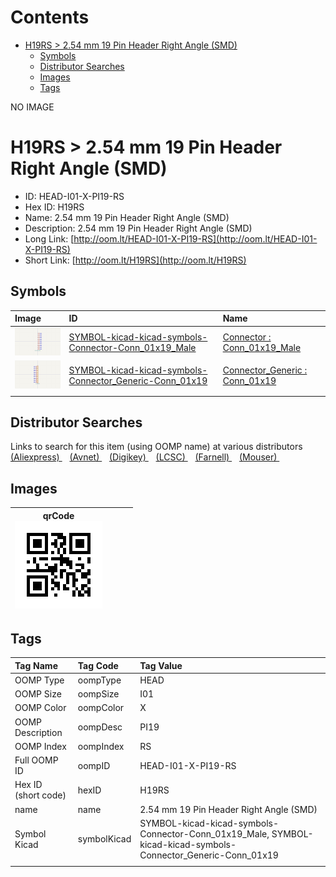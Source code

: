 



Contents
========

* [H19RS > 2.54 mm 19 Pin Header Right Angle (SMD)](#h19rs--254-mm-19-pin-header-right-angle-smd)
	* [Symbols](#symbols)
	* [Distributor Searches](#distributor-searches)
	* [Images](#images)
	* [Tags](#tags)
  
NO IMAGE  
# H19RS > 2.54 mm 19 Pin Header Right Angle (SMD)

- ID: HEAD-I01-X-PI19-RS
- Hex ID: H19RS
- Name: 2.54 mm 19 Pin Header Right Angle (SMD)
- Description: 2.54 mm 19 Pin Header Right Angle (SMD)
- Long Link: [http://oom.lt/HEAD-I01-X-PI19-RS](http://oom.lt/HEAD-I01-X-PI19-RS)
- Short Link: [http://oom.lt/H19RS](http://oom.lt/H19RS)

## Symbols
  

|Image|ID|Name|
| :--- | :--- | :--- |
|[![](https://raw.githubusercontent.com/oomlout/oomlout_OOMP_eda_V2/main/SYMBOL/kicad/kicad-symbols/Connector/Conn_01x19_Male/image_140.png)](https://github.com/oomlout/oomlout_OOMP_eda_V2/tree/main/SYMBOL/kicad/kicad-symbols/Connector/Conn_01x19_Male/)|[SYMBOL-kicad-kicad-symbols-Connector-Conn_01x19_Male](https://github.com/oomlout/oomlout_OOMP_eda_V2/tree/main/SYMBOL/kicad/kicad-symbols/Connector/Conn_01x19_Male/)|[Connector : Conn_01x19_Male](https://github.com/oomlout/oomlout_OOMP_eda_V2/tree/main/SYMBOL/kicad/kicad-symbols/Connector/Conn_01x19_Male/)|
|[![](https://raw.githubusercontent.com/oomlout/oomlout_OOMP_eda_V2/main/SYMBOL/kicad/kicad-symbols/Connector_Generic/Conn_01x19/image_140.png)](https://github.com/oomlout/oomlout_OOMP_eda_V2/tree/main/SYMBOL/kicad/kicad-symbols/Connector_Generic/Conn_01x19/)|[SYMBOL-kicad-kicad-symbols-Connector_Generic-Conn_01x19](https://github.com/oomlout/oomlout_OOMP_eda_V2/tree/main/SYMBOL/kicad/kicad-symbols/Connector_Generic/Conn_01x19/)|[Connector_Generic : Conn_01x19](https://github.com/oomlout/oomlout_OOMP_eda_V2/tree/main/SYMBOL/kicad/kicad-symbols/Connector_Generic/Conn_01x19/)|
||||

## Distributor Searches
  
Links to search for this item (using OOMP name) at various distributors  
[(Aliexpress) ](https://www.aliexpress.com/wholesale?SearchText=11172.54+mm+19+Pin+Header+Right+Angle+SMD)&nbsp;&nbsp;&nbsp;[(Avnet) ](https://www.avnet.com/shop/us/search/2.54+mm+19+Pin+Header+Right+Angle+SMD)&nbsp;&nbsp;&nbsp;[(Digikey) ](https://www.digikey.co.uk/en/products/result?s=2.54+mm+19+Pin+Header+Right+Angle+SMD)&nbsp;&nbsp;&nbsp;[(LCSC) ](https://www.lcsc.com/search?q=2.54+mm+19+Pin+Header+Right+Angle+SMD)&nbsp;&nbsp;&nbsp;[(Farnell) ](https://uk.farnell.com/search?st=2.54+mm+19+Pin+Header+Right+Angle+SMD)&nbsp;&nbsp;&nbsp;[(Mouser) ](https://www.mouser.com/c/?q=2.54+mm+19+Pin+Header+Right+Angle+SMD)&nbsp;&nbsp;&nbsp;
## Images
  

|qrCode<br>[![](https://raw.githubusercontent.com/oomlout/oomlout_OOMP_parts_V2/main/HEAD/I01/X/PI19/RS/qrCode_140.png)](https://github.com/oomlout/oomlout_OOMP_parts_V2/tree/main/HEAD/I01/X/PI19/RS/qrCode.png)||||
| :---: | :---: | :---: | :---: |

## Tags
  

|Tag Name|Tag Code|Tag Value|
| :--- | :--- | :--- |
|OOMP Type|oompType|HEAD|
|OOMP Size|oompSize|I01|
|OOMP Color|oompColor|X|
|OOMP Description|oompDesc|PI19|
|OOMP Index|oompIndex|RS|
|Full OOMP ID|oompID|HEAD-I01-X-PI19-RS|
|Hex ID (short code)|hexID|H19RS|
|name|name|2.54 mm 19 Pin Header Right Angle (SMD)|
|Symbol Kicad|symbolKicad|SYMBOL-kicad-kicad-symbols-Connector-Conn_01x19_Male, SYMBOL-kicad-kicad-symbols-Connector_Generic-Conn_01x19|
||||
